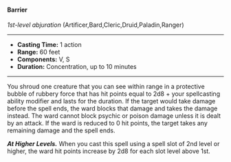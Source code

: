 #### Barrier
*1st-level abjuration* (Artificer,Bard,Cleric,Druid,Paladin,Ranger)
___
- **Casting Time:** 1 action
- **Range:** 60 feet
- **Components:** V, S
- **Duration:** Concentration, up to 10 minutes
---
You shroud one creature that you can see within range in a protective bubble of rubbery force that has hit points equal to 2d8 + your spellcasting ability modifier and lasts for the duration. If the target would take damage before the spell ends, the ward blocks that damage and takes the damage instead. The ward cannot block psychic or poison damage unless it is dealt by an attack. If the ward is reduced to 0 hit points, the target takes any remaining damage and the spell ends.

***At Higher Levels.*** When you cast this spell using a spell slot of 2nd level or higher, the ward hit points increase by 2d8 for each slot level above 1st.
